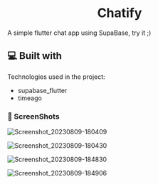 <h1 align="center" id="title">Chatify</h1>

<p id="description">A simple flutter chat app using SupaBase, try it ;) </p>

<h2>💻 Built with</h2>

Technologies used in the project:

*   supabase_flutter
*   timeago


<h3>🦖 ScreenShots</h3>



![Screenshot_20230809-180409](https://github.com/poyaaghajani/Simple-ChatApp-SupaBase/assets/107408431/54b08e3b-6412-45ed-907b-2e62088abe37)



![Screenshot_20230809-180430](https://github.com/poyaaghajani/Simple-ChatApp-SupaBase/assets/107408431/d3c5cd2b-06d8-4df5-ac2f-375ecad30ff0)



![Screenshot_20230809-184830](https://github.com/poyaaghajani/Simple-ChatApp-SupaBase/assets/107408431/1201333a-eb86-4311-aeaf-79a308f4947b)



![Screenshot_20230809-184906](https://github.com/poyaaghajani/Simple-ChatApp-SupaBase/assets/107408431/6a1e2ba7-3501-4a53-83f3-f05edb6c088f)
